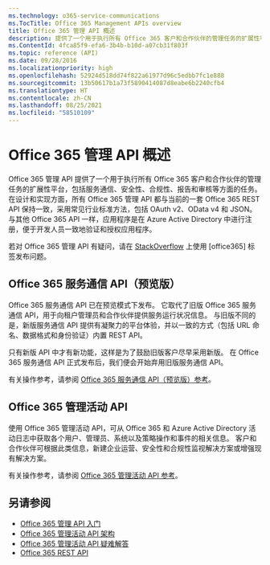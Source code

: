 ```yaml
---
ms.technology: o365-service-communications
ms.TocTitle: Office 365 Management APIs overview
title: Office 365 管理 API 概述
description: 提供了一个用于执行所有 Office 365 客户和合作伙伴的管理任务的扩展性平台，包括服务通信、安全性、合规性、报告和审核等方面的任务。
ms.ContentId: 4fca85f9-efa6-3b4b-b10d-a07cb31f803f
ms.topic: reference (API)
ms.date: 09/28/2016
ms.localizationpriority: high
ms.openlocfilehash: 52924d518dd74f822a61977d96c5edbb7fc1e888
ms.sourcegitcommit: 13b50617b1a73f5890414087d8eabe6b2240cfb4
ms.translationtype: HT
ms.contentlocale: zh-CN
ms.lasthandoff: 08/25/2021
ms.locfileid: "58510109"
---
```

# <a name="office-365-management-apis-overview"></a>Office 365 管理 API 概述

Office 365 管理 API 提供了一个用于执行所有 Office 365 客户和合作伙伴的管理任务的扩展性平台，包括服务通信、安全性、合规性、报告和审核等方面的任务。 在设计和实现方面，所有 Office 365 管理 API 都与当前的一套 Office 365 REST API 保持一致，采用常见行业标准方法，包括 OAuth v2、OData v4 和 JSON。 与其他 Office 365 API 一样，应用程序是在 Azure Active Directory 中进行注册，便于开发人员一致地验证和授权应用程序。

若对 Office 365 管理 API 有疑问，请在 [StackOverflow](http://stackoverflow.com/tags/office365) 上使用 [office365] 标签发布问题。

## <a name="office-365-service-communications-api-preview"></a>Office 365 服务通信 API（预览版）

Office 365 服务通信 API 已在预览模式下发布。 它取代了旧版 Office 365 服务通信 API，用于向租户管理员和合作伙伴提供服务运行状况信息。 与旧版不同的是，新版服务通信 API 提供有凝聚力的平台体验，并以一致的方式（包括 URL 命名、数据格式和身份验证）内置 REST API。

只有新版 API 中才有新功能，这样是为了鼓励旧版客户尽早采用新版。 在 Office 365 服务通信 API 正式发布后，我们便会开始弃用旧版服务通信 API。 

有关操作参考，请参阅 [Office 365 服务通信 API（预览版）参考](office-365-service-communications-api-reference.md)。


## <a name="office-365-management-activity-api"></a>Office 365 管理活动 API

使用 Office 365 管理活动 API，可从 Office 365 和 Azure Active Directory 活动日志中获取各个用户、管理员、系统以及策略操作和事件的相关信息。 客户和合作伙伴可根据此类信息，新建企业运营、安全性和合规性监视解决方案或增强现有解决方案。 

有关操作参考，请参阅 [Office 365 管理活动 API 参考](office-365-management-activity-api-reference.md)。

## <a name="see-also"></a>另请参阅

- [Office 365 管理 API 入门](get-started-with-office-365-management-apis.md)
- [Office 365 管理活动 API 架构](office-365-management-activity-api-schema.md)
- [Office 365 管理活动 API 疑难解答](troubleshooting-the-office-365-management-activity-api.md)
- [Office 365 REST API](/previous-versions/office/office-365-api/how-to/platform-development-overview)
